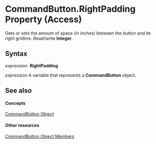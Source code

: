 
# CommandButton.RightPadding Property (Access)

Gets or sets the amount of space (in inches) between the button and its right gridline. Read/write  **Integer**.


## Syntax

 _expression_. **RightPadding**

 _expression_ A variable that represents a **CommandButton** object.


## See also


#### Concepts


[CommandButton Object](25e7c0b7-03c1-dffe-8f52-4ec59739f6b8.md)
#### Other resources


[CommandButton Object Members](9e1c10e6-0d03-78fd-ac9d-3f086ce1e0f5.md)
